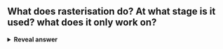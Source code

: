 ## What does rasterisation do? At what stage is it used? what does it only work on?
<details>
<summary><b>Reveal answer</b></summary>
rasterization allows for vectors to be mapped to pixels on a screen.when outputting a scene. Rasterisation only works on primitives, and the primitives attributes determine appearance.<br>Used when displaying a scene
</details>
